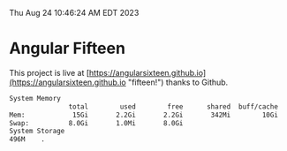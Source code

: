 Thu Aug 24 10:46:24 AM EDT 2023

# Angular Fifteen


This project is live at [https://angularsixteen.github.io](https://angularsixteen.github.io "fifteen!") thanks to Github.

```bash
System Memory
               total        used        free      shared  buff/cache   available
Mem:            15Gi       2.2Gi       2.2Gi       342Mi        10Gi        12Gi
Swap:          8.0Gi       1.0Mi       8.0Gi
System Storage
496M	.
```
```bash
